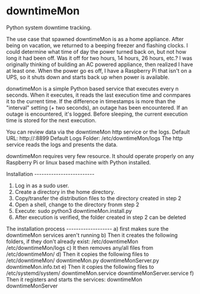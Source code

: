 # downtimeMon
Python system downtime tracking.

The use case that spawned downtimeMon is as a home appliance.  After being on vacation, we returned to a beeping freezer and flashing clocks. I could determine what time of day the power turned back on, but not how long it had been off.  Was it off for two hours, 14 hours, 26 hours, etc.?  I was originally thinking of building an AC powered appliance, then realized I have at least one.  When the power go es off, I have a Raspberry Pi that isn't on a UPS, so it shuts down and starts back up when power is available. 

donwtimeMon is a simple Python based service that executes every n seconds. When it executes, it reads the last execution time and conmpares it to the current time.  If the difference in timestamps is more than the "interval" setting (+ two seconds), an outage has been encountered. If an outage is encountered, it's logged. Before sleeping, the current execution time is stored for the next execution.

You can review data via the downtimeMon http service or the logs.
Default URL:  http://<IpAddress>:8899
Default Logs Folder:  /etc/downtimeMon/logs
The http service reads the logs and presents the data.

downtimeMon requires very few resource. It should operate properly on any Raspberry Pi or linux based machine with Python installed.

Installation -------------------------
1) Log in as a sudo user.
2) Create a directory in the home directory.
3) Copy/transfer the distribution files to the directory created in step 2
4) Open a shell, change to the directory fronm step 2
5) Execute:  sudo python3 downtimeMon.install.py
6) After execution is verified, the folder created in step 2 can be deleted

The installation process -------------------
a) first makes sure the downtimeMon services aren't running
b) Then it creates the following folders, if they don't already exist:
    /etc/downtimeMon
    /etc/downtimeMon/logs
c) It then removes any/all files from /etc/downtimeMon/
d) Then it copies the following files to /etc/downtimeMon/
    downtimeMon.py
    downtimeMonServer.py
    downtimeMon.info.txt
e) Then it copies the following files to /etc/systemd/system/
    downtimeMon.service
    downtimeMonServer.service
f) Then it registers and starts the services:
    downtimeMon
    downtimeMonServer
